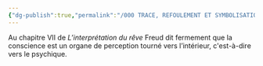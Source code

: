 ```yaml
---
{"dg-publish":true,"permalink":"/000 TRACE, REFOULEMENT ET SYMBOLISATION copie/Lettre 52/les neurones de conscience seraient de nouveau des neurones de perception/","created":"2024-07-22T16:56:21.270-04:00","updated":"2025-08-14T06:32:06.541-04:00"}
---
```



Au chapitre VII de _L’interprétation du rêve_ Freud dit fermement que la conscience est un organe de perception tourné vers l’intérieur, c'est-à-dire vers le psychique.